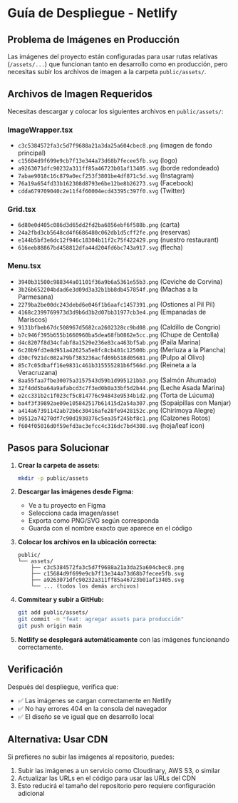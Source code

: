 # Guía de Despliegue - Netlify

## Problema de Imágenes en Producción

Las imágenes del proyecto están configuradas para usar rutas relativas (`/assets/...`) que funcionan tanto en desarrollo como en producción, pero necesitas subir los archivos de imagen a la carpeta `public/assets/`.

## Archivos de Imagen Requeridos

Necesitas descargar y colocar los siguientes archivos en `public/assets/`:

### ImageWrapper.tsx
- `c3c5384572fa3c5d7f9688a21a3da25a604cbec8.png` (imagen de fondo principal)
- `c15684d9f699e9cb7f13e344a73d68b7fecee5fb.svg` (logo)
- `a9263071dfc90232a311ff85a46723b01af13405.svg` (borde redondeado)
- `7abae9018c16c879a0ecf253f3801be4df871c5d.svg` (Instagram)
- `76a19a654fd33b162308d8793e6be12be8b26273.svg` (Facebook)
- `cdda679709040c2e11f4f60004ecd43395c397f0.svg` (Twitter)

### Grid.tsx
- `6d80e0d405c086d3d65dd2fd2ba6856ebf6f588b.png` (carta)
- `24a2fbd3cb5648cd4f6686480c062db1d5cff2fe.png` (reservas)
- `e144b5bf3e6dc12f946c18304b11f2c75f422429.png` (nuestro restaurant)
- `616eeb88867bd458812dfa44d204fd6bc743a917.svg` (flecha)

### Menu.tsx
- `3940b31500c988344a01101f36a9b6a5361e55b3.png` (Ceviche de Corvina)
- `3b26b652204bdad6e3d09d3a32b1bb8db457854f.png` (Machas a la Parmesana)
- `2279ba2be00dc243debd6e046f1b6aafc1457391.png` (Ostiones al Pil Pil)
- `4168c2399769973d3d9b6d3b2d07bb31977cb3e4.png` (Empanadas de Mariscos)
- `9131bfbeb67dc508967d5682ca2602328cc9bd08.png` (Caldillo de Congrio)
- `b7c946f395b655b1660960ba5dea68fb0862e5cc.png` (Chupe de Centolla)
- `d4c8207f8d34cfabf8a1529e236e83ca463bf5ab.png` (Paila Marina)
- `6c20b9fd3e8d951a42625a5e8fc8cb401c12500b.png` (Merluza a la Plancha)
- `d30cf921dc082a79bf383236acfd69b518d05681.png` (Pulpo al Olivo)
- `85c7c05dbaff16e9831c461b315555281b6f566d.png` (Reineta a la Veracruzana)
- `8aa55faa7fbe30075a3157543d59b1d995121bb3.png` (Salmón Ahumado)
- `32f4dd5ba64a9afabcd3c7f3ed0b0a33bf5d2b44.png` (Leche Asada Marina)
- `e2cc331b2c1f023cf5c814776c94843e9534b1d2.png` (Torta de Lúcuma)
- `ba4f3f39892ae09e105842517b61415d2a54a307.png` (Sopaipillas con Manjar)
- `a414a67391142ab72b6c30416afe28fe9428152c.png` (Chirimoya Alegre)
- `b9512a74270df7c90d1930376c5ea35f245bf8c1.png` (Calzones Rotos)
- `f604f05016d0f59efd3ac3efcc4c316dc7bd4308.svg` (hoja/leaf icon)

## Pasos para Solucionar

1. **Crear la carpeta de assets:**
   ```bash
   mkdir -p public/assets
   ```

2. **Descargar las imágenes desde Figma:**
   - Ve a tu proyecto en Figma
   - Selecciona cada imagen/asset
   - Exporta como PNG/SVG según corresponda
   - Guarda con el nombre exacto que aparece en el código

3. **Colocar los archivos en la ubicación correcta:**
   ```
   public/
   └── assets/
       ├── c3c5384572fa3c5d7f9688a21a3da25a604cbec8.png
       ├── c15684d9f699e9cb7f13e344a73d68b7fecee5fb.svg
       ├── a9263071dfc90232a311ff85a46723b01af13405.svg
       └── ... (todos los demás archivos)
   ```

4. **Commitear y subir a GitHub:**
   ```bash
   git add public/assets/
   git commit -m "feat: agregar assets para producción"
   git push origin main
   ```

5. **Netlify se desplegará automáticamente** con las imágenes funcionando correctamente.

## Verificación

Después del despliegue, verifica que:
- ✅ Las imágenes se cargan correctamente en Netlify
- ✅ No hay errores 404 en la consola del navegador
- ✅ El diseño se ve igual que en desarrollo local

## Alternativa: Usar CDN

Si prefieres no subir las imágenes al repositorio, puedes:
1. Subir las imágenes a un servicio como Cloudinary, AWS S3, o similar
2. Actualizar las URLs en el código para usar las URLs del CDN
3. Esto reducirá el tamaño del repositorio pero requiere configuración adicional
